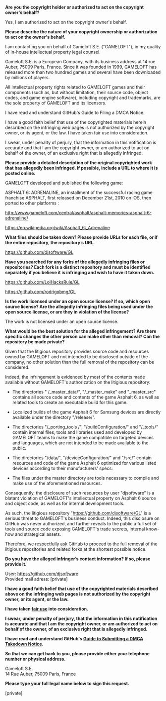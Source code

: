 **Are you the copyright holder or authorized to act on the copyright owner's behalf?**

Yes, I am authorized to act on the copyright owner's behalf.

**Please describe the nature of your copyright ownership or authorization to act on the owner's behalf.**

I am contacting you on behalf of Gameloft S.E. ("GAMELOFT"), in my quality of in-house intellectual property legal counsel.

Gameloft S.E. is a European Company, with its business address at 14 rue Auber, 75009 Paris, France. Since it was founded in 1999, GAMELOFT has released more than two hundred games and several have been downloaded by millions of players.

All Intellectual property rights related to GAMELOFT games and their components (such as, but without limitation, their source code, object codes, and game engine software), including copyright and trademarks, are the sole property of GAMELOFT and its licensors.

I have read and understand GitHub's Guide to Filing a DMCA Notice.

I have a good faith belief that use of the copyrighted materials herein described on the infringing web pages is not authorized by the copyright owner, or its agent, or the law. I have taken fair use into consideration.

I swear, under penalty of perjury, that the information in this notification is accurate and that I am the copyright owner, or am authorized to act on behalf of the owner, of an exclusive right that is allegedly infringed.

**Please provide a detailed description of the original copyrighted work that has allegedly been infringed. If possible, include a URL to where it is posted online.**

GAMELOFT developed and published the following game:

ASPHALT 6: ADRENALINE, an installment of the successful racing game franchise ASPHALT, first released on December 21st, 2010 on iOS, then ported to other platforms :

http://www.gameloft.com/central/asphalt/asphalt-memories-asphalt-6-adrenaline/

https://en.wikipedia.org/wiki/Asphalt_6:_Adrenaline

**What files should be taken down? Please provide URLs for each file, or if the entire repository, the repository’s URL.**

https://github.com/djsoftware/GL

**Have you searched for any forks of the allegedly infringing files or repositories? Each fork is a distinct repository and must be identified separately if you believe it is infringing and wish to have it taken down.**

https://github.com/LolHacksRule/GL

https://github.com/rodrigobmg/GL

**Is the work licensed under an open source license? If so, which open source license? Are the allegedly infringing files being used under the open source license, or are they in violation of the license?**

The work is not licensed under an open source license.

**What would be the best solution for the alleged infringement? Are there specific changes the other person can make other than removal? Can the repository be made private?**

Given that the litigious repository provides source code and resources owned by GAMELOFT and not intended to be disclosed outside of the company, no other solution than the full removal of the repository can be considered.

Indeed, the infringement is evidenced by most of the contents made available without GAMELOFT's authorization on the litigious repository:

- The directories " /_master_data/", "/_master_make" and "_master_src" contains all source code and contents of the game Asphalt 6, as well as related tools to create an executable build for this game.

- Localized builds of the game Asphalt 6 for Samsung devices are directly available under the directory "/release/".

- The directories "/_porting_tools /", "/buildConfiguration/" and "/_tools/" contain internal files, tools and libraries used and developed by GAMELOFT teams to make the game compatible on targeted devices and languages, which are not intended to be made available to the public.

- The directories "/data/", "/deviceConfiguration/" and "/src/" contain resources and code of the game Asphalt 6 optimized for various listed devices according to their manufacturers' specs.

- The files under the master directory are tools necessary to compile and make use of the aforementioned resources.

Consequently, the disclosure of such resources by user "djsoftware" is a blatant violation of GAMELOFT's intellectual property on Asphalt 6 source and object code, as well as for internal development tools.

As such, the litigious repository "https://github.com/djsoftware/GL" is a serious threat to GAMELOFT's business conduct. Indeed, this disclosure on GitHub was never authorized, and further reveals to the public a full set of tools and source code exposing GAMELOFT's trade secrets, internal know-how and strategical assets.

Therefore, we respectfully ask GitHub to proceed to the full removal of the litigious repositories and related forks at the shortest possible notice.

**Do you have the alleged infringer’s contact information? If so, please provide it.**

User: https://github.com/djsoftware  
Provided mail adress: [private]

**I have a good faith belief that use of the copyrighted materials described above on the infringing web pages is not authorized by the copyright owner, or its agent, or the law.**

**I have taken <a href="https://www.lumendatabase.org/topics/22">fair use</a> into consideration.**

**I swear, under penalty of perjury, that the information in this notification is accurate and that I am the copyright owner, or am authorized to act on behalf of the owner, of an exclusive right that is allegedly infringed.**

**I have read and understand GitHub's <a href="https://docs.github.com/articles/guide-to-submitting-a-dmca-takedown-notice/">Guide to Submitting a DMCA Takedown Notice</a>.**

**So that we can get back to you, please provide either your telephone number or physical address.**

Gameloft S.E.  
14 Rue Auber, 75009 Paris, France

**Please type your full legal name below to sign this request.**

[private]
